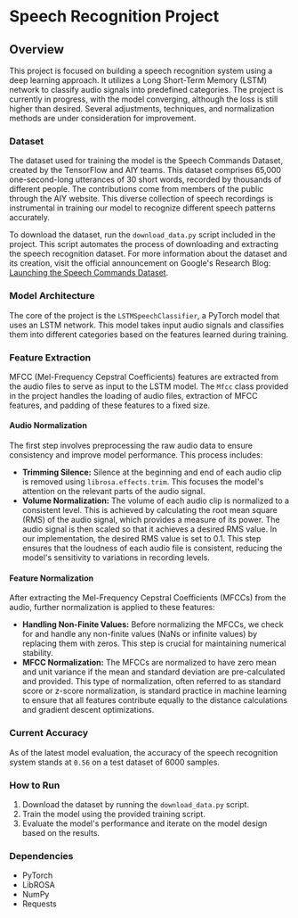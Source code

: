 # Speech Recognition Project

## Overview

This project is focused on building a speech recognition system using a deep learning approach. It utilizes a Long Short-Term Memory (LSTM) network to classify audio signals into predefined categories. The project is currently in progress, with the model converging, although the loss is still higher than desired. Several adjustments, techniques, and normalization methods are under consideration for improvement.

### Dataset

The dataset used for training the model is the Speech Commands Dataset, created by the TensorFlow and AIY teams. This dataset comprises 65,000 one-second-long utterances of 30 short words, recorded by thousands of different people. The contributions come from members of the public through the AIY website. This diverse collection of speech recordings is instrumental in training our model to recognize different speech patterns accurately.

To download the dataset, run the `download_data.py` script included in the project. This script automates the process of downloading and extracting the speech recognition dataset. For more information about the dataset and its creation, visit the official announcement on Google's Research Blog: [Launching the Speech Commands Dataset](https://blog.research.google/2017/08/launching-speech-commands-dataset.html).

### Model Architecture

The core of the project is the `LSTMSpeechClassifier`, a PyTorch model that uses an LSTM network. This model takes input audio signals and classifies them into different categories based on the features learned during training.

### Feature Extraction

MFCC (Mel-Frequency Cepstral Coefficients) features are extracted from the audio files to serve as input to the LSTM model. The `Mfcc` class provided in the project handles the loading of audio files, extraction of MFCC features, and padding of these features to a fixed size.

#### Audio Normalization

The first step involves preprocessing the raw audio data to ensure consistency and improve model performance. This process includes:

- **Trimming Silence:** Silence at the beginning and end of each audio clip is removed using `librosa.effects.trim`. This focuses the model's attention on the relevant parts of the audio signal.
- **Volume Normalization:** The volume of each audio clip is normalized to a consistent level. This is achieved by calculating the root mean square (RMS) of the audio signal, which provides a measure of its power. The audio signal is then scaled so that it achieves a desired RMS value. In our implementation, the desired RMS value is set to 0.1. This step ensures that the loudness of each audio file is consistent, reducing the model's sensitivity to variations in recording levels.

#### Feature Normalization

After extracting the Mel-Frequency Cepstral Coefficients (MFCCs) from the audio, further normalization is applied to these features:

- **Handling Non-Finite Values:** Before normalizing the MFCCs, we check for and handle any non-finite values (NaNs or infinite values) by replacing them with zeros. This step is crucial for maintaining numerical stability.
- **MFCC Normalization:** The MFCCs are normalized to have zero mean and unit variance if the mean and standard deviation are pre-calculated and provided. This type of normalization, often referred to as standard score or z-score normalization, is standard practice in machine learning to ensure that all features contribute equally to the distance calculations and gradient descent optimizations.

### Current Accuracy

As of the latest model evaluation, the accuracy of the speech recognition system stands at `0.56` on a test dataset of 6000 samples. 

### How to Run

1. Download the dataset by running the `download_data.py` script.
2. Train the model using the provided training script.
3. Evaluate the model's performance and iterate on the model design based on the results.

### Dependencies

- PyTorch
- LibROSA
- NumPy
- Requests
